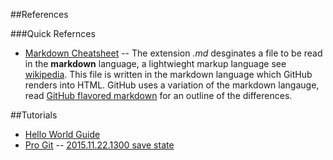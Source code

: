 ##References

###Quick Refernces

- [Markdown Cheatsheet](https://github.com/adam-p/markdown-here/wiki/Markdown-Cheatsheet)
--
The extension *.md* desginates a file to be read in the **markdown** language, a lightwieght markup language see [wikipedia](https://en.wikipedia.org/wiki/Markdown). This file is written in the markdown language which GitHub renders into HTML. GitHub uses a variation of the markdown langauge, read [GitHub flavored markdown](https://help.github.com/articles/github-flavored-markdown/) for an outline of the differences.


##Tutorials

- [Hello World Guide](http://guides.github.com/activities/hello-world)
- [Pro Git](https://git-scm.com/book/en/v2)
-- [2015.11.22.1300 save state](https://git-scm.com/book/en/v2/Git-Basics-Getting-a-Git-Repository)
